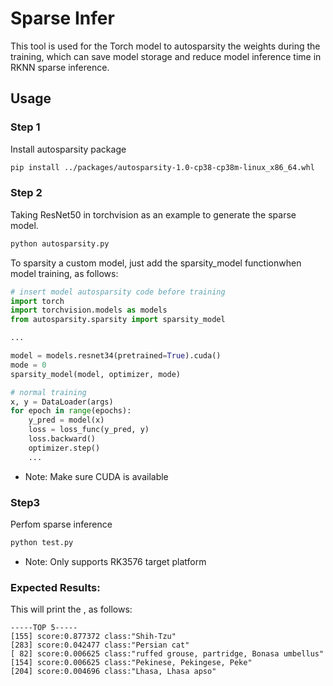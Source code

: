 # Sparse Infer

This tool is used for the Torch model to autosparsity the weights during the training, which can save model storage and reduce model inference time in RKNN sparse inference.

## Usage

### Step 1

Install autosparsity package

```bash
pip install ../packages/autosparsity-1.0-cp38-cp38m-linux_x86_64.whl
```

### Step 2

Taking ResNet50 in torchvision as an example to generate the sparse model.

```bash
python autosparsity.py
```
To sparsity a custom model, just add the sparsity_model functionwhen model training, as follows:

```python
# insert model autosparsity code before training
import torch
import torchvision.models as models
from autosparsity.sparsity import sparsity_model

...

model = models.resnet34(pretrained=True).cuda()
mode = 0
sparsity_model(model, optimizer, mode)

# normal training
x, y = DataLoader(args)
for epoch in range(epochs):
    y_pred = model(x)
    loss = loss_func(y_pred, y)
    loss.backward()
    optimizer.step()
    ...
```

- Note: Make sure CUDA is available


### Step3

Perfom sparse inference

```bash
python test.py
```
- Note: Only supports RK3576 target platform

### Expected Results:

This will print the , as follows:
```
-----TOP 5-----
[155] score:0.877372 class:"Shih-Tzu"
[283] score:0.042477 class:"Persian cat"
[ 82] score:0.006625 class:"ruffed grouse, partridge, Bonasa umbellus"
[154] score:0.006625 class:"Pekinese, Pekingese, Peke"
[204] score:0.004696 class:"Lhasa, Lhasa apso"
```
